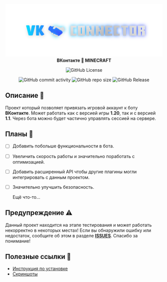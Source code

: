 <div align = "center">

![Title](dont_touch_me/title.png)
**ВКонтакте 🤝 MINECRAFT**

![GitHub License](https://img.shields.io/github/license/Taskov1ch/Rcon-crossbots?style=for-the-badge&labelColor=%23000&color=red)

![GitHub commit activity](https://img.shields.io/github/commit-activity/t/Taskov1ch/VkConnector?style=for-the-badge&logo=github)
![GitHub repo size](https://img.shields.io/github/repo-size/Taskov1ch/VkConnector?style=for-the-badge&logo=github)
![GitHub Release](https://img.shields.io/github/v/release/Taskov1ch/VkConnector?style=for-the-badge&logo=github)

</div>

## Описание 📒
Проект который позволяет привязать игровой аккаунт к боту **ВКонтакте**.
Может работать как с версией игры **1.20**, так и с версией **1.1**.
Через бота можно будет частично управлять сессией на сервере.

## Планы 🎯
- [ ] Добавить побольше функциональности в бота.
- [ ] Увеличить скорость работы и значительно поработать с оптимизацией.
- [ ] Добавить расширенный API чтобы другие плагины могли интегрировать с данным проектом.
- [ ] Значительно улучшить безопасность.

  Ещё что-то...

## Предупреждение ⚠️
Данный проект находится на этапе тестирования и может работать некорректно в некоторых местах! Если вы обнаружили ошибку или недостаток, сообщите об этом в разделе **[ISSUES](https://github.com/Taskov1ch/VkConnector/issues)**. Спасибо за понимание!

## Полезные ссылки 🔗
- [Инструкция по установке](dont_touch_me/installation.md)
- [Скриншоты](https://drive.google.com/drive/folders/1h7pNQpwYZ1c3OcifHx15sD8A0lW4akCG)
